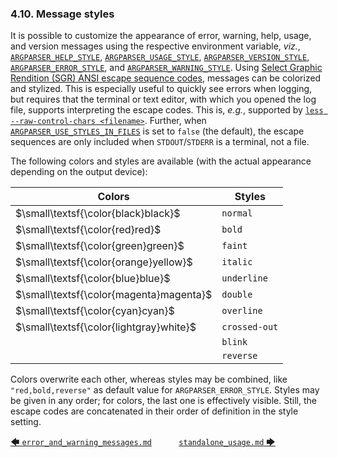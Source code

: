 ### 4.10. Message styles

It is possible to customize the appearance of error, warning, help, usage, and version messages using the respective environment variable, *viz.*, [`ARGPARSER_HELP_STYLE`](../reference/environment_variables/environment_variables.md#8528-argparser_help_style), [`ARGPARSER_USAGE_STYLE`](../reference/environment_variables/environment_variables.md#8553-argparser_usage_style), [`ARGPARSER_VERSION_STYLE`](../reference/environment_variables/environment_variables.md#8560-argparser_version_style), [`ARGPARSER_ERROR_STYLE`](../reference/environment_variables/environment_variables.md#8521-argparser_error_style), and [`ARGPARSER_WARNING_STYLE`](../reference/environment_variables/environment_variables.md#8561-argparser_warning_style). Using [Select Graphic Rendition (SGR) ANSI escape sequence codes](https://en.wikipedia.org/wiki/ANSI_escape_code#Select_Graphic_Rendition_parameters "wikipedia.org &rightarrow; ANSI escape code &rightarrow; Select Graphic Rendition parameters"), messages can be colorized and stylized. This is especially useful to quickly see errors when logging, but requires that the terminal or text editor, with which you opened the log file, supports interpreting the escape codes. This is, *e.g.*, supported by [`less --raw-control-chars <filename>`](https://man7.org/linux/man-pages/man1/less.1.html "man7.org &rightarrow; man pages &rightarrow; less(1)"). Further, when [`ARGPARSER_USE_STYLES_IN_FILES`](../reference/environment_variables/environment_variables.md#8556-argparser_use_styles_in_files) is set to `false` (the default), the escape sequences are only included when `STDOUT`/`STDERR` is a terminal, not a file.

The following colors and styles are available (with the actual appearance depending on the output device):

| Colors                                  | Styles        |
|-----------------------------------------|---------------|
| $\small\textsf{\color{black}black}$     | `normal`      |
| $\small\textsf{\color{red}red}$         | `bold`        |
| $\small\textsf{\color{green}green}$     | `faint`       |
| $\small\textsf{\color{orange}yellow}$   | `italic`      |
| $\small\textsf{\color{blue}blue}$       | `underline`   |
| $\small\textsf{\color{magenta}magenta}$ | `double`      |
| $\small\textsf{\color{cyan}cyan}$       | `overline`    |
| $\small\textsf{\color{lightgray}white}$ | `crossed-out` |
|                                         | `blink`       |
|                                         | `reverse`     |

Colors overwrite each other, whereas styles may be combined, like `"red,bold,reverse"` as default value for `ARGPARSER_ERROR_STYLE`. Styles may be given in any order; for colors, the last one is effectively visible. Still, the escape codes are concatenated in their order of definition in the style setting.

[&#129092;&nbsp;`error_and_warning_messages.md`](error_and_warning_messages.md)
&nbsp;&nbsp;&nbsp;&nbsp;&nbsp;&nbsp;&nbsp;&nbsp;&nbsp;&nbsp;[`standalone_usage.md`&nbsp;&#129094;](standalone_usage.md)
